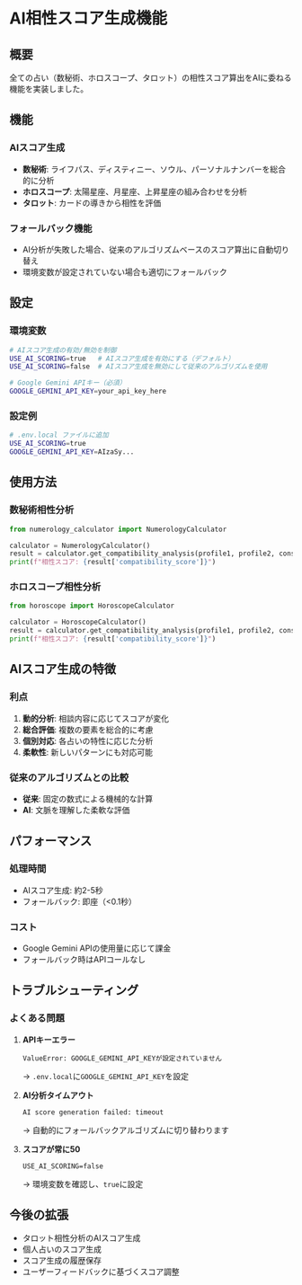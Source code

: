 # AI相性スコア生成機能

## 概要

全ての占い（数秘術、ホロスコープ、タロット）の相性スコア算出をAIに委ねる機能を実装しました。

## 機能

### AIスコア生成
- **数秘術**: ライフパス、ディスティニー、ソウル、パーソナルナンバーを総合的に分析
- **ホロスコープ**: 太陽星座、月星座、上昇星座の組み合わせを分析
- **タロット**: カードの導きから相性を評価

### フォールバック機能
- AI分析が失敗した場合、従来のアルゴリズムベースのスコア算出に自動切り替え
- 環境変数が設定されていない場合も適切にフォールバック

## 設定

### 環境変数

```bash
# AIスコア生成の有効/無効を制御
USE_AI_SCORING=true   # AIスコア生成を有効にする（デフォルト）
USE_AI_SCORING=false  # AIスコア生成を無効にして従来のアルゴリズムを使用

# Google Gemini APIキー（必須）
GOOGLE_GEMINI_API_KEY=your_api_key_here
```

### 設定例

```bash
# .env.local ファイルに追加
USE_AI_SCORING=true
GOOGLE_GEMINI_API_KEY=AIzaSy...
```

## 使用方法

### 数秘術相性分析
```python
from numerology_calculator import NumerologyCalculator

calculator = NumerologyCalculator()
result = calculator.get_compatibility_analysis(profile1, profile2, consultation)
print(f"相性スコア: {result['compatibility_score']}")
```

### ホロスコープ相性分析
```python
from horoscope import HoroscopeCalculator

calculator = HoroscopeCalculator()
result = calculator.get_compatibility_analysis(profile1, profile2, consultation)
print(f"相性スコア: {result['compatibility_score']}")
```

## AIスコア生成の特徴

### 利点
1. **動的分析**: 相談内容に応じてスコアが変化
2. **総合評価**: 複数の要素を総合的に考慮
3. **個別対応**: 各占いの特性に応じた分析
4. **柔軟性**: 新しいパターンにも対応可能

### 従来のアルゴリズムとの比較
- **従来**: 固定の数式による機械的な計算
- **AI**: 文脈を理解した柔軟な評価

## パフォーマンス

### 処理時間
- AIスコア生成: 約2-5秒
- フォールバック: 即座（<0.1秒）

### コスト
- Google Gemini APIの使用量に応じて課金
- フォールバック時はAPIコールなし

## トラブルシューティング

### よくある問題

1. **APIキーエラー**
   ```
   ValueError: GOOGLE_GEMINI_API_KEYが設定されていません
   ```
   → `.env.local`に`GOOGLE_GEMINI_API_KEY`を設定

2. **AI分析タイムアウト**
   ```
   AI score generation failed: timeout
   ```
   → 自動的にフォールバックアルゴリズムに切り替わります

3. **スコアが常に50**
   ```
   USE_AI_SCORING=false
   ```
   → 環境変数を確認し、`true`に設定

## 今後の拡張

- タロット相性分析のAIスコア生成
- 個人占いのスコア生成
- スコア生成の履歴保存
- ユーザーフィードバックに基づくスコア調整
